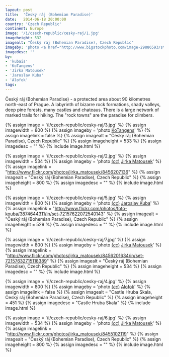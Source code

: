 ```yaml
---
layout: post
title:  'Český ráj (Bohemian Paradise)'
date:   2014-06-18 20:00:00
country: 'Czech Republic'
continent: Europe
image: '/i/czech-republic/cesky-raj/1.jpg'
imageheight: 532
imagealt: "Český ráj (Bohemian Paradise), Czech Republic"
imageby: 'photo <a href="http://www.bigstockphoto.com/image-29886593/stock-photo-cesky-raj-sandstone-cliffs-prachovske-skaly">kubais</a>'
imagedesc: ''
by:
- 'kubais'
- 'KoTangens'
- 'Jirka Matousek'
- 'Jaroslav Kuba'
- 'Alofok'
tags:
---
```

Český ráj (Bohemian Paradise) - a protected area about 90 kilometres north-east of Prague. A labyrinth of bizarre rock formations, shady valleys, deep pine forests, many castles and chateaus. There is a large network of marked trails for hiking. The "rock towns" are the paradise for climbers. 

<!-- img -->
{% assign image = '/i/czech-republic/cesky-raj/3.jpg' %}
{% assign imagewidth = 800 %}
{% assign imageby = 'photo <a href="http://www.bigstockphoto.com/image-62673806/stock-photo-rock-town-in-bohemian-paradise">KoTangens</a>' %}
{% assign imagelink = false %}
{% assign imagealt = "Český ráj (Bohemian Paradise), Czech Republic" %}
{% assign imageheight = 533 %}
{% assign imagedesc = "" %}
{% include image.html %}

{% assign image = '/i/czech-republic/cesky-raj/2.jpg' %}
{% assign imagewidth = 534 %}
{% assign imageby = 'photo <a title="License: Attribution 2.0 Generic" href="https://creativecommons.org/licenses/by/2.0/">(<em>cc</em>)</a> <a href="http://www.flickr.com/photos/jirka_matousek/8456207136">Jirka Matousek</a>' %}
{% assign imagelink = "http://www.flickr.com/photos/jirka_matousek/8456207136" %}
{% assign imagealt = "Český ráj (Bohemian Paradise), Czech Republic" %}
{% assign imageheight = 800 %}
{% assign imagedesc = "" %}
{% include image.html %}

{% assign image = '/i/czech-republic/cesky-raj/5.jpg' %}
{% assign imagewidth = 800 %}
{% assign imageby = 'photo <a title="License: Attribution 2.0 Generic" href="https://creativecommons.org/licenses/by/2.0/">(<em>cc</em>)</a> <a href="http://www.flickr.com/photos/foto-kouba/3874644311/in/set-72157622072540143">Jaroslav Kuba</a>' %}
{% assign imagelink = "http://www.flickr.com/photos/foto-kouba/3874644311/in/set-72157622072540143" %}
{% assign imagealt = "Český ráj (Bohemian Paradise), Czech Republic" %}
{% assign imageheight = 529 %}
{% assign imagedesc = "" %}
{% include image.html %}

{% assign image = '/i/czech-republic/cesky-raj/7.jpg' %}
{% assign imagewidth = 800 %}
{% assign imageby = 'photo <a title="License: Attribution 2.0 Generic" href="https://creativecommons.org/licenses/by/2.0/">(<em>cc</em>)</a> <a href="http://www.flickr.com/photos/jirka_matousek/8456201634/in/set-72157632715118389">Jirka Matousek</a>' %}
{% assign imagelink = "http://www.flickr.com/photos/jirka_matousek/8456201634/in/set-72157632715118389" %}
{% assign imagealt = "Český ráj (Bohemian Paradise), Czech Republic" %}
{% assign imageheight = 534 %}
{% assign imagedesc = "" %}
{% include image.html %}

{% assign image = '/i/czech-republic/cesky-raj/4.jpg' %}
{% assign imagewidth = 800 %}
{% assign imageby = 'photo <a title="License: Attribution-ShareAlike 3.0 Unported" href="http://creativecommons.org/licenses/by-sa/3.0/deed.en">(<em>cc</em>)</a> <a href="http://commons.wikimedia.org/wiki/File:Hrubice_a_Trosky.jpg">Alofok</a>' %}
{% assign imagelink = false %}
{% assign imagealt = "Castle Hruba Skala, Český ráj (Bohemian Paradise), Czech Republic" %}
{% assign imageheight = 451 %}
{% assign imagedesc = "Castle Hruba Skala" %}
{% include image.html %}

{% assign image = '/i/czech-republic/cesky-raj/6.jpg' %}
{% assign imagewidth = 534 %}
{% assign imageby = 'photo <a title="License: Attribution 2.0 Generic" href="https://creativecommons.org/licenses/by/2.0/">(<em>cc</em>)</a> <a href="http://www.flickr.com/photos/jirka_matousek/8455102119">Jirka Matousek</a>' %}
{% assign imagelink = "http://www.flickr.com/photos/jirka_matousek/8455102119" %}
{% assign imagealt = "Český ráj (Bohemian Paradise), Czech Republic" %}
{% assign imageheight = 800 %}
{% assign imagedesc = "" %}
{% include image.html %}

